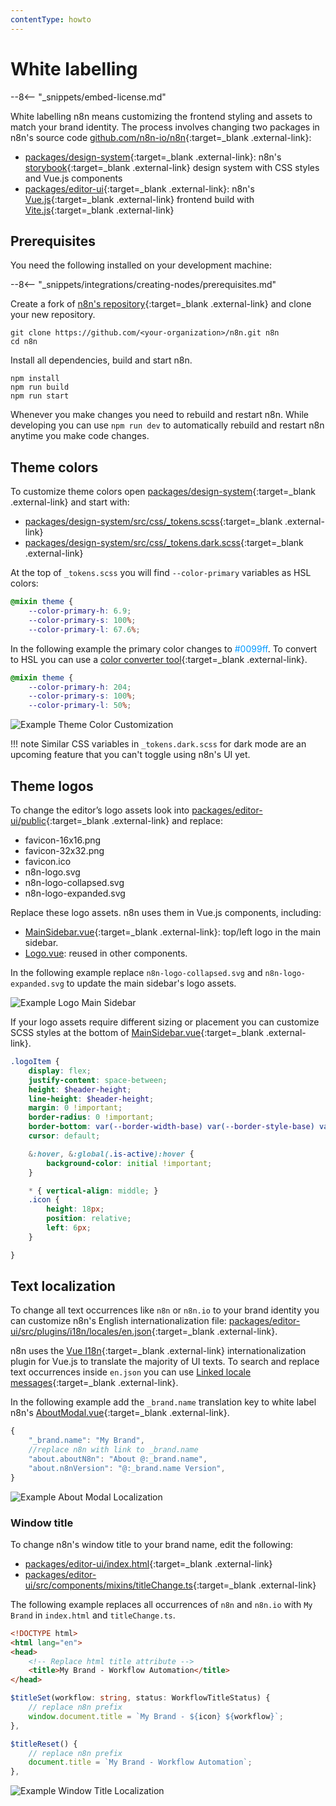 ```yaml
---
contentType: howto
---
```


# White labelling

--8<-- "_snippets/embed-license.md"

White labelling n8n means customizing the frontend styling and assets to match your brand identity. The process involves changing two packages in n8n's source code [github.com/n8n-io/n8n](https://github.com/n8n-io/n8n){:target=_blank .external-link}:

* [packages/design-system](https://github.com/n8n-io/n8n/tree/master/packages/design-system){:target=_blank .external-link}: n8n's [storybook](https://storybook.js.org/){:target=_blank .external-link} design system with CSS styles and Vue.js components
* [packages/editor-ui](https://github.com/n8n-io/n8n/tree/master/packages/editor-ui){:target=_blank .external-link}: n8n's [Vue.js](https://vuejs.org/){:target=_blank .external-link} frontend build with [Vite.js](https://vitejs.dev){:target=_blank .external-link}

## Prerequisites

You need the following installed on your development machine:

--8<-- "_snippets/integrations/creating-nodes/prerequisites.md"

Create a fork of [n8n's repository](https://github.com/n8n-io/n8n){:target=_blank .external-link} and clone your new repository.

```shell
git clone https://github.com/<your-organization>/n8n.git n8n
cd n8n
```

Install all dependencies, build and start n8n.

```shell
npm install
npm run build
npm run start
```

Whenever you make changes you need to rebuild and restart n8n. While developing you can use `npm run dev` to automatically rebuild and restart n8n anytime you make code changes. 

## Theme colors

To customize theme colors open [packages/design-system](https://github.com/n8n-io/n8n/tree/master/packages/design-system){:target=_blank .external-link} and start with:

- [packages/design-system/src/css/_tokens.scss](https://github.com/n8n-io/n8n/blob/master/packages/design-system/src/css/_tokens.scss){:target=_blank .external-link}
- [packages/design-system/src/css/_tokens.dark.scss](https://github.com/n8n-io/n8n/blob/master/packages/design-system/src/css/_tokens.dark.scss){:target=_blank .external-link}

At the top of `_tokens.scss` you will find `--color-primary` variables as HSL colors:

```scss
@mixin theme {
	--color-primary-h: 6.9;
	--color-primary-s: 100%;
	--color-primary-l: 67.6%;
```

In the following example the primary color changes to <span style="color:#0099ff">#0099ff</span>. To convert to HSL you can use a [color converter tool](https://www.w3schools.com/colors/colors_converter.asp){:target=_blank .external-link}.

```scss
@mixin theme {
	--color-primary-h: 204;
	--color-primary-s: 100%;
	--color-primary-l: 50%;
```

![Example Theme Color Customization](/_images/embed/white-label/color-transition.gif)

!!! note
    Similar CSS variables in `_tokens.dark.scss` for dark mode are an upcoming feature that you can't toggle using n8n's UI yet.

## Theme logos

To change the editor’s logo assets look into [packages/editor-ui/public](https://github.com/n8n-io/n8n/tree/master/packages/editor-ui/public){:target=_blank .external-link} and replace:

- favicon-16x16.png
- favicon-32x32.png
- favicon.ico
- n8n-logo.svg
- n8n-logo-collapsed.svg
- n8n-logo-expanded.svg

Replace these logo assets. n8n uses them in Vue.js components, including:

* [MainSidebar.vue](https://github.com/n8n-io/n8n/blob/master/packages/editor-ui/src/components/MainSidebar.vue){:target=_blank .external-link}: top/left logo in the main sidebar.
* [Logo.vue](https://github.com/n8n-io/n8n/blob/master/packages/editor-ui/src/components/Logo.vue): reused in other components.

In the following example replace `n8n-logo-collapsed.svg` and `n8n-logo-expanded.svg` to update the main sidebar's logo assets.

![Example Logo Main Sidebar](/_images/embed/white-label/logo-main-sidebar.png)

If your logo assets require different sizing or placement you can customize SCSS styles at the bottom of [MainSidebar.vue](https://github.com/n8n-io/n8n/blob/master/packages/editor-ui/src/components/MainSidebar.vue){:target=_blank .external-link}.

```scss
.logoItem {
	display: flex;
	justify-content: space-between;
	height: $header-height;
	line-height: $header-height;
	margin: 0 !important;
	border-radius: 0 !important;
	border-bottom: var(--border-width-base) var(--border-style-base) var(--color-background-xlight);
	cursor: default;

	&:hover, &:global(.is-active):hover {
		background-color: initial !important;
	}

	* { vertical-align: middle; }
	.icon {
		height: 18px;
		position: relative;
		left: 6px;
	}

}
```

## Text localization

To change all text occurrences like `n8n` or `n8n.io` to your brand identity you can customize n8n's English internationalization file: [packages/editor-ui/src/plugins/i18n/locales/en.json](https://github.com/n8n-io/n8n/blob/master/packages/editor-ui/src/plugins/i18n/locales/en.json){:target=_blank .external-link}.

n8n uses the [Vue I18n](https://kazupon.github.io/vue-i18n/){:target=_blank .external-link} internationalization plugin for Vue.js to translate the majority of UI texts. To search and replace text occurrences inside `en.json` you can use [Linked locale messages](https://kazupon.github.io/vue-i18n/guide/messages.html#linked-locale-messages){:target=_blank .external-link}.

In the following example add the `_brand.name` translation key to white label n8n's [AboutModal.vue](https://github.com/n8n-io/n8n/blob/master/packages/editor-ui/src/components/AboutModal.vue){:target=_blank .external-link}.

```js
{
	"_brand.name": "My Brand",
	//replace n8n with link to _brand.name
	"about.aboutN8n": "About @:_brand.name",
	"about.n8nVersion": "@:_brand.name Version",
}
```

![Example About Modal Localization](/_images/embed/white-label/about-modal.png)

### Window title

To change n8n's window title to your brand name, edit the following:

- [packages/editor-ui/index.html](https://github.com/n8n-io/n8n/blob/master/packages/editor-ui/index.html){:target=_blank .external-link}
- [packages/editor-ui/src/components/mixins/titleChange.ts](https://github.com/n8n-io/n8n/blob/master/packages/editor-ui/src/components/mixins/titleChange.ts){:target=_blank .external-link}

The following example replaces all occurrences of `n8n` and `n8n.io` with `My Brand` in `index.html` and `titleChange.ts`.

```html
<!DOCTYPE html>
<html lang="en">
<head>
	<!-- Replace html title attribute -->
	<title>My Brand - Workflow Automation</title>
</head>
```

```typescript
$titleSet(workflow: string, status: WorkflowTitleStatus) {
	// replace n8n prefix
	window.document.title = `My Brand - ${icon} ${workflow}`;
},

$titleReset() {
	// replace n8n prefix
	document.title = `My Brand - Workflow Automation`;
},
```

![Example Window Title Localization](/_images/embed/white-label/window-title.png)




